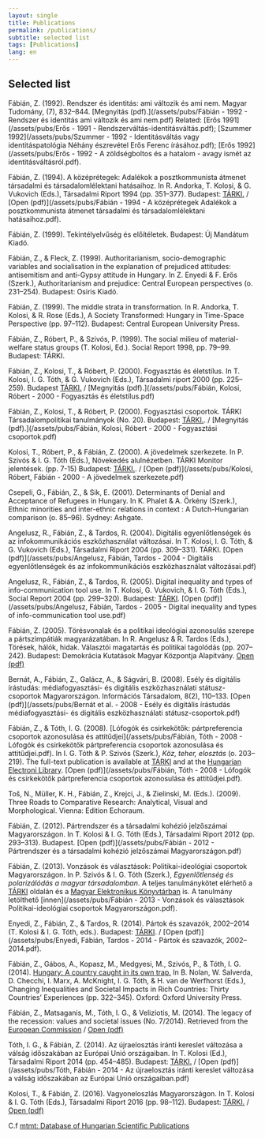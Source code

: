 ```yaml
---
layout: single
title: Publications
permalink: /publications/
subtitle: selected list
tags: [Publications]
lang: en
---
```

## Selected list

Fábián, Z. (1992). Rendszer és identitás: ami változik és ami nem. Magyar Tudomány, (7), 832–844. [Megnyitás (pdf).](/assets/pubs/Fábián - 1992 - Rendszer és identitás ami változik és ami nem.pdf) Related: [Erős 1991](/assets/pubs/Erős - 1991 - Rendszerváltás-identitásváltás.pdf); [Szummer 1992](/assets/pubs/Szummer - 1992 - Identitásváltás vagy identitáspatológia Néhány észrevétel Erős Ferenc írásához.pdf); [Erős 1992](/assets/pubs/Erős - 1992 - A zöldségboltos és a hatalom - avagy ismét az identitásváltásról.pdf).

Fábián, Z. (1994). A középrétegek: Adalékok a posztkommunista átmenet társadalmi és társadalomlélektani hatásaihoz. In R. Andorka, T. Kolosi, & G. Vukovich (Eds.), Társadalmi Riport 1994 (pp. 351–377). Budapest: [TÁRKI.](http://old.tarki.hu/adatbank-h/kutjel/pdf/a918.pdf) / [Open (pdf)](/assets/pubs/Fábián - 1994 - A középrétegek Adalékok a posztkommunista átmenet társadalmi és társadalomlélektani hatásaihoz.pdf).

Fábián, Z. (1999). Tekintélyelvűség és előítéletek. Budapest: Új Mandátum Kiadó.

Fábián, Z., & Fleck, Z. (1999). Authoritarianism, socio-demographic variables and socialisation in the explanation of prejudiced attitudes: antisemitism and anti-Gypsy attitude in Hungary. In Z. Enyedi & F. Erős (Szerk.), Authoritarianism and prejudice: Central European perspectives (o. 231–254). Budapest: Osiris Kiadó.

Fábián, Z. (1999). The middle strata in transformation. In R. Andorka, T. Kolosi, & R. Rose (Eds.), A Society Transformed: Hungary in Time-Space Perspective (pp. 97–112). Budapest: Central European University Press.

Fábián, Z., Róbert, P., & Szivós, P. (1999). The social milieu of material-welfare status groups (T. Kolosi, Ed.). Social Report 1998, pp. 79–99. Budapest: TÁRKI.

Fábián, Z., Kolosi, T., & Róbert, P. (2000). Fogyasztás és életstílus. In T. Kolosi, I. G. Tóth, & G. Vukovich (Eds.), Társadalmi riport 2000 (pp. 225–259). Budapest [TÁRKI.](http://old.tarki.hu/adatbank-h/kutjel/pdf/a850.pdf) / [Megnyitás (pdf).](/assets/pubs/Fábián, Kolosi, Róbert - 2000 - Fogyasztás és életstílus.pdf)

Fábián, Z., Kolosi, T., & Róbert, P. (2000). Fogyasztási csoportok. TÁRKI Társadalompolitikai tanulmányok (No. 20).  Budapest: [TÁRKI.](http://old.tarki.hu/adatbank-h/kutjel/pdf/a405.pdf). / [Megnyitás (pdf).](/assets/pubs/Fábián, Kolosi, Róbert - 2000 - Fogyasztási csoportok.pdf) 

Kolosi, T., Róbert, P., & Fábián, Z. (2000). A jövedelmek szerkezete. In P. Szivós & I. G. Tóth (Eds.), Növekedés alulnézetben. TÁRKI Monitor jelentések. (pp. 7-15) Budapest: [TÁRKI.](http://old.tarki.hu/adatbank-h/kutjel/pdf/a316.pdf). / [Open (pdf)](/assets/pubs/Kolosi, Róbert, Fábián - 2000 - A jövedelmek szerkezete.pdf) 

Csepeli, G., Fábián, Z., & Sik, E. (2001). Determinants of Denial and Acceptance of Refugees in Hungary. In K. Phalet & A. Örkény (Szerk.), Ethnic minorities and inter-ethnic relations in context : A Dutch-Hungarian comparison (o. 85–96). Sydney: Ashgate.

Angelusz, R., Fábián, Z., & Tardos, R. (2004). Digitális egyenlőtlenségek és az infokommunikációs eszközhasználat változásai. In T. Kolosi, I. G. Tóth, & G. Vukovich (Eds.), Társadalmi Riport 2004 (pp. 309–331). TÁRKI. [Open (pdf)](/assets/pubs/Angelusz, Fábián, Tardos - 2004 - Digitális egyenlőtlenségek és az infokommunikációs eszközhasználat változásai.pdf)

Angelusz, R., Fábián, Z., & Tardos, R. (2005). Digital inequality and types of info-communication tool use. In T. Kolosi, G. Vukovich, & I. G. Tóth (Eds.), Social Report 2004 (pp. 299–320). Budapest: [TÁRKI](https://tarki.hu/sites/default/files/adatbank-h/kutjel/pdf/a735.pdf). [Open (pdf)](/assets/pubs/Angelusz, Fábián, Tardos - 2005 - Digital inequality and types of info-communication tool use.pdf)

Fábián, Z. (2005). Törésvonalak és a politikai ideológiai azonosulás szerepe a pártszimpátiák magyarázatában. In R. Angelusz & R. Tardos (Eds.), Törések, hálók, hidak. Választói magatartás és politikai tagolódás (pp. 207–242). Budapest: Demokrácia Kutatások Magyar Központja Alapítvány. [Open (pdf)](/assets/pubs/F%C3%A1bi%C3%A1n%20-%202005%20-%20T%C3%B6r%C3%A9svonalak%20%C3%A9s%20a%20politikai%20ideol%C3%B3giai%20azonosul%C3%A1s%20szerepe%20a%20p%C3%A1rtszimp%C3%A1ti%C3%A1k%20magyar%C3%A1zat%C3%A1ban.pdf)

Bernát, A., Fábián, Z., Galácz, A., & Ságvári, B. (2008). Esély és digitális írástudás: médiafogyasztási- és digitális eszközhasználati státusz-csoportok Magyarországon. Információs Társadalom, 8(2), 110–133. [Open (pdf)](/assets/pubs/Bernát et al. - 2008 - Esély és digitális írástudás médiafogyasztási- és digitális eszközhasználati státusz-csoportok.pdf)

Fábián, Z., & Tóth, I. G. (2008). [Lófogók és csirkekötők: pártpreferencia csoportok azonosulása és attitűdjei](/assets/pubs/Fábián, Tóth - 2008 - Lófogók és csirkekötők pártpreferencia csoportok azonosulása és attitűdjei.pdf). In I. G. Tóth & P. Szivós (Szerk.), *Köz, teher, elosztás* (o. 203–219).  The full-text publication is available at [TÁRKI](http://www.tarki.hu/adatbank-h/kutjel/pdf/b193.pdf) and at the [Hungarian Electroni Library](http://mek.oszk.hu/13400/13425/index.phtml). [Open (pdf)](/assets/pubs/Fábián, Tóth - 2008 - Lófogók és csirkekötők pártpreferencia csoportok azonosulása és attitűdjei.pdf). 

Toš, N., Müller, K. H., Fábián, Z., Krejci, J., & Zielinski, M. (Eds.). (2009). Three Roads to Comparative Research: Analytical, Visual and Morphological. Vienna: Edition Echoraum.

Fábián, Z. (2012). Pártrendszer és a társadalmi kohézió jelzőszámai Magyarországon. In T. Kolosi & I. G. Tóth (Eds.), Társadalmi Riport 2012 (pp. 293–313). Budapest. [Open (pdf)](/assets/pubs/Fábián - 2012 - Pártrendszer és a társadalmi kohézió jelzőszámai Magyarországon.pdf)

Fábián, Z. (2013). Vonzások és választások: Politikai-ideológiai csoportok Magyarországon. In P. Szivós & I. G. Tóth (Szerk.), *Egyenlőtlenség és polarizálódás a magyar társadalomban*. A teljes tanulmánykötet elérhető a [TÁRKI](http://www.tarki.hu/hu/research/hm/monitor2012_teljes.pdf) oldalán és a [Magyar Elektronikus Könyvtárban](http://mek.oszk.hu/13400/13451/13451.pdf) is. A tanulmány letölthető [innen](/assets/pubs/Fábián - 2013 - Vonzások és választások Politikai-ideológiai csoportok Magyarországon.pdf). 

Enyedi, Z., Fábián, Z., & Tardos, R. (2014). Pártok és szavazók, 2002–2014 (T. Kolosi & I. G. Tóth, eds.). Budapest: [TÁRKI](http://www.tarki.hu/adatbank-h/kutjel/pdf/b344.pdf). / [Open (pdf)](/assets/pubs/Enyedi, Fábián, Tardos - 2014 - Pártok és szavazók, 2002–2014.pdf).

Fábián, Z., Gábos, A., Kopasz, M., Medgyesi, M., Szivós, P., & Tóth, I. G. (2014). [Hungary: A country caught in its own trap.](https://books.google.hu/books?id=9cXRAgAAQBAJ&lpg=PA322&ots=YVHWYxy_09&dq=Hungary%3A%20A%20country%20caught%20in%20its%20own%20trap.&pg=PA328#v=onepage&q=Hungary:%20A%20country%20caught%20in%20its%20own%20trap.&f=false) In B. Nolan, W. Salverda, D. Checchi, I. Marx, A. McKnight, I. G. Tóth, & H. van de Werfhorst (Eds.), Changing Inequalities and Societal Impacts in Rich Countries: Thirty Countries’ Experiences (pp. 322–345). Oxford: Oxford University Press.

Fábián, Z., Matsaganis, M., Tóth, I. G., & Veliziotis, M. (2014). The legacy of the recession: values and societal issues (No. 7/2014). Retrieved from the [European Commission](http://ec.europa.eu/social/BlobServlet?docId=13869&langId=en) / [Open (pdf)](/assets/pubs/F%C3%A1bi%C3%A1n%20et%20al.%20-%202014%20-%20The%20legacy%20of%20the%20recession%20values%20and%20societal%20issues.pdf)

Tóth, I. G., & Fábián, Z. (2014). Az újraelosztás iránti kereslet változása a válság időszakában az Európai Unió országaiban. In T. Kolosi (Ed.), Társadalmi Riport 2014 (pp. 454–485). Budapest: [TÁRKI.](http://old.tarki.hu/adatbank-h/kutjel/pdf/b341.pdf) / [Open (pdf)](/assets/pubs/Tóth, Fábián - 2014 - Az újraelosztás iránti kereslet változása a válság időszakában az Európai Unió országaiban.pdf)

Kolosi, T., & Fábián, Z. (2016). Vagyoneloszlás Magyarországon. In T. Kolosi & I. G. Tóth (Eds.), Társadalmi Riport 2016 (pp. 98–112). Budapest: [TÁRKI.](http://old.tarki.hu/hu/publications/SR/2016/05kolosi.pdf) / [Open (pdf)](/assets/pubs/Kolosi%2C%20F%C3%A1bi%C3%A1n%20-%202016%20-%20Vagyoneloszl%C3%A1s%20Magyarorsz%C3%A1gon.pdf)



C.f [mtmt: Database of Hungarian Scientific Publications](https://m2.mtmt.hu/gui2/?type=authors&mode=browse&sel=10020935)
